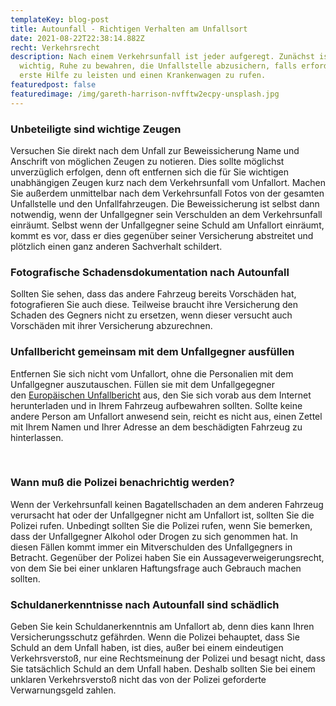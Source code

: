```yaml
---
templateKey: blog-post
title: Autounfall - Richtigen Verhalten am Unfallsort
date: 2021-08-22T22:38:14.882Z
recht: Verkehrsrecht
description: Nach einem Verkehrsunfall ist jeder aufgeregt. Zunächst ist es
  wichtig, Ruhe zu bewahren, die Unfallstelle abzusichern, falls erforderlich,
  erste Hilfe zu leisten und einen Krankenwagen zu rufen.
featuredpost: false
featuredimage: /img/gareth-harrison-nvfftw2ecpy-unsplash.jpg
---
```

### Unbeteiligte sind wichtige Zeugen

Versuchen Sie direkt nach dem Unfall zur Beweissicherung Name und Anschrift von möglichen Zeugen zu notieren. Dies sollte möglichst unverzüglich erfolgen, denn oft entfernen sich die für Sie wichtigen unabhängigen Zeugen kurz nach dem Verkehrsunfall vom Unfallort. Machen Sie außerdem unmittelbar nach dem Verkehrsunfall Fotos von der gesamten Unfallstelle und den Unfallfahrzeugen. Die Beweissicherung ist selbst dann notwendig, wenn der Unfallgegner sein Verschulden an dem Verkehrsunfall einräumt. Selbst wenn der Unfallgegner seine Schuld am Unfallort einräumt, kommt es vor, dass er dies gegenüber seiner Versicherung abstreitet und plötzlich einen ganz anderen Sachverhalt schildert.

### Fotografische Schadensdokumentation nach Autounfall

Sollten Sie sehen, dass das andere Fahrzeug bereits Vorschäden hat, fotografieren Sie auch diese. Teilweise braucht ihre Versicherung den Schaden des Gegners nicht zu ersetzen, wenn dieser versucht auch Vorschäden mit ihrer Versicherung abzurechnen.

### Unfallbericht gemeinsam mit dem Unfallgegner ausfüllen

Entfernen Sie sich nicht vom Unfallort, ohne die Personalien mit dem Unfallgegner auszutauschen. Füllen sie mit dem Unfallgegegner den [Europäischen Unfallbericht](http://www.versicherung-und-verkehr.de/uploads/media/Europaeischer_Unfallbericht_04.pdf) aus, den Sie sich vorab aus dem Internet herunterladen und in Ihrem Fahrzeug aufbewahren sollten. Sollte keine andere Person am Unfallort anwesend sein, reicht es nicht aus, einen Zettel mit Ihrem Namen und Ihrer Adresse an dem beschädigten Fahrzeug zu hinterlassen.

 

### Wann muß die Polizei benachrichtig werden?

Wenn der Verkehrsunfall keinen Bagatellschaden an dem anderen Fahrzeug verursacht hat oder der Unfallgegner nicht am Unfallort ist, sollten Sie die Polizei rufen. Unbedingt sollten Sie die Polizei rufen, wenn Sie bemerken, dass der Unfallgegner Alkohol oder Drogen zu sich genommen hat. In diesen Fällen kommt immer ein Mitverschulden des Unfallgegners in Betracht. Gegenüber der Polizei haben Sie ein Aussageverweigerungsrecht, von dem Sie bei einer unklaren Haftungsfrage auch Gebrauch machen sollten.

### Schuldanerkenntnisse nach Autounfall sind schädlich

Geben Sie kein Schuldanerkenntnis am Unfallort ab, denn dies kann Ihren Versicherungsschutz gefährden. Wenn die Polizei behauptet, dass Sie Schuld an dem Unfall haben, ist dies, außer bei einem eindeutigen Verkehrsverstoß, nur eine Rechtsmeinung der Polizei und besagt nicht, dass Sie tatsächlich Schuld an dem Unfall haben. Deshalb sollten Sie bei einem unklaren Verkehrsverstoß nicht das von der Polizei geforderte Verwarnungsgeld zahlen.